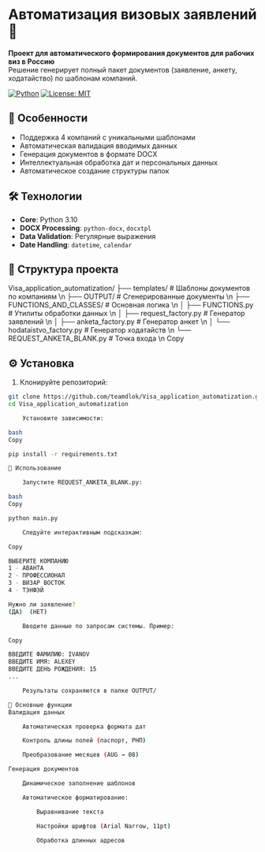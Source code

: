 # Автоматизация визовых заявлений 🛂

**Проект для автоматического формирования документов для рабочих виз в Россию**  
Решение генерирует полный пакет документов (заявление, анкету, ходатайство) по шаблонам компаний.

[![Python](https://img.shields.io/badge/Python-3.10%2B-blue?logo=python)](https://www.python.org/)
[![License: MIT](https://img.shields.io/badge/License-MIT-green.svg)](https://opensource.org/licenses/MIT)

## 🌟 Особенности
- Поддержка 4 компаний с уникальными шаблонами
- Автоматическая валидация вводимых данных
- Генерация документов в формате DOCX
- Интеллектуальная обработка дат и персональных данных
- Автоматическое создание структуры папок

## 🛠 Технологии
- **Core**: Python 3.10
- **DOCX Processing**: `python-docx`, `docxtpl`
- **Data Validation**: Регулярные выражения
- **Date Handling**: `datetime`, `calendar`

## 📁 Структура проекта

Visa_application_automatization/
├── templates/ # Шаблоны документов по компаниям \n
├── OUTPUT/ # Сгенерированные документы \n
├── FUNCTIONS_AND_CLASSES/ # Основная логика \n
│ ├── FUNCTIONS.py # Утилиты обработки данных \n
│ ├── request_factory.py # Генератор заявлений \n
│ ├── anketa_factory.py # Генератор анкет \n
│ └── hodataistvo_factory.py # Генератор ходатайств \n
└── REQUEST_ANKETA_BLANK.py # Точка входа \n
Copy


## ⚙️ Установка
1. Клонируйте репозиторий:
```bash
git clone https://github.com/teamdlok/Visa_application_automatization.git
cd Visa_application_automatization

    Установите зависимости:

bash
Copy

pip install -r requirements.txt

🚀 Использование

    Запустите REQUEST_ANKETA_BLANK.py:

bash
Copy

python main.py

    Следуйте интерактивным подсказкам:

Copy

ВЫБЕРИТЕ КОМПАНИЮ 
1 - АВАНТА 
2 - ПРОФЕССИОНАЛ 
3 - ВИЗАР ВОСТОК 
4 - ТЭНФЭЙ 

Нужно ли заявление? 
(ДА)  (НЕТ)

    Вводите данные по запросам системы. Пример:

Copy

ВВЕДИТЕ ФАМИЛИЮ: IVANOV
ВВЕДИТЕ ИМЯ: ALEXEY
ВВЕДИТЕ ДЕНЬ РОЖДЕНИЯ: 15
...

    Результаты сохраняются в папке OUTPUT/

🔧 Основные функции
Валидация данных

    Автоматическая проверка формата дат

    Контроль длины полей (паспорт, РНП)

    Преобразование месяцев (AUG → 08)

Генерация документов

    Динамическое заполнение шаблонов

    Автоматическое форматирование:

        Выравнивание текста

        Настройки шрифтов (Arial Narrow, 11pt)

        Обработка длинных адресов
